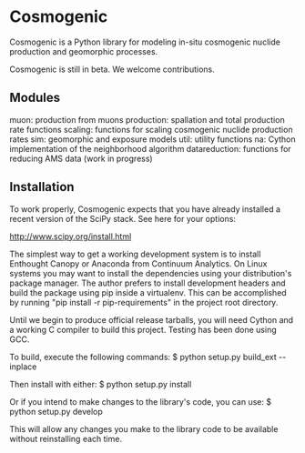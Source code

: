 Cosmogenic
==========

Cosmogenic is a Python library for modeling in-situ cosmogenic nuclide production and geomorphic processes.

Cosmogenic is still in beta. We welcome contributions.

Modules
-------

muon:          production from muons
production:    spallation and total production rate functions
scaling:       functions for scaling cosmogenic nuclide production rates
sim:           geomorphic and exposure models
util:          utility functions
na:            Cython implementation of the neighborhood algorithm
datareduction: functions for reducing AMS data (work in progress)


Installation
------------

To work properly, Cosmogenic expects that you have already installed a recent version of the SciPy stack.
See here for your options:

http://www.scipy.org/install.html

The simplest way to get a working development system is to install Enthought Canopy or Anaconda from Continuum Analytics.
On Linux systems you may want to install the dependencies using your distribution's package manager.
The author prefers to install development headers and build the package using pip inside a virtualenv.
This can be accomplished by running "pip install -r pip-requirements" in the project root directory.

Until we begin to produce official release tarballs, you will need Cython and a working C compiler to build this project. Testing has been done using GCC.

To build, execute the following commands:
    $ python setup.py build_ext --inplace

Then install with either:
    $ python setup.py install

Or if you intend to make changes to the library's code, you can use:
    $ python setup.py develop

This will allow any changes you make to the library code to be available without reinstalling each time.
